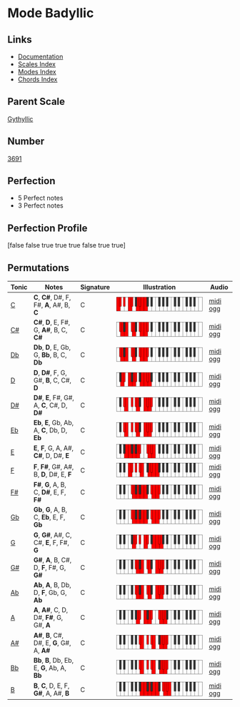 # Mode Badyllic

## Links

- [Documentation](index.md)
- [Scales Index](Scales.md)
- [Modes Index](Modes.md)
- [Chords Index](Chords.md)

## Parent Scale

[Gythyllic](ScaleGythyllic.md)

## Number

[3691](https://ianring.com/musictheory/scales/3691)

## Perfection

- 5 Perfect notes
- 3 Perfect notes

## Perfection Profile

[false false true true true false true true]

## Permutations

| Tonic | Notes | Signature | Illustration | Audio |
|-------|-------|-----------|--------------|-------|
| [C](ModeCNaturalBadyllic.md) | **C**, **C#**, D#, F, F#, **A**, A#, B, **C** | C | ![CNaturalBadyllic](ModeCNaturalBadyllic.png) | [midi](ModeCNaturalBadyllic.mid) [ogg](ModeCNaturalBadyllic.ogg) |
| [C#](ModeCSharpBadyllic.md) | **C#**, **D**, E, F#, G, **A#**, B, C, **C#** | C | ![CSharpBadyllic](ModeCSharpBadyllic.png) | [midi](ModeCSharpBadyllic.mid) [ogg](ModeCSharpBadyllic.ogg) |
| [Db](ModeDFlatBadyllic.md) | **Db**, **D**, E, Gb, G, **Bb**, B, C, **Db** | C | ![DFlatBadyllic](ModeDFlatBadyllic.png) | [midi](ModeDFlatBadyllic.mid) [ogg](ModeDFlatBadyllic.ogg) |
| [D](ModeDNaturalBadyllic.md) | **D**, **D#**, F, G, G#, **B**, C, C#, **D** | C | ![DNaturalBadyllic](ModeDNaturalBadyllic.png) | [midi](ModeDNaturalBadyllic.mid) [ogg](ModeDNaturalBadyllic.ogg) |
| [D#](ModeDSharpBadyllic.md) | **D#**, **E**, F#, G#, A, **C**, C#, D, **D#** | C | ![DSharpBadyllic](ModeDSharpBadyllic.png) | [midi](ModeDSharpBadyllic.mid) [ogg](ModeDSharpBadyllic.ogg) |
| [Eb](ModeEFlatBadyllic.md) | **Eb**, **E**, Gb, Ab, A, **C**, Db, D, **Eb** | C | ![EFlatBadyllic](ModeEFlatBadyllic.png) | [midi](ModeEFlatBadyllic.mid) [ogg](ModeEFlatBadyllic.ogg) |
| [E](ModeENaturalBadyllic.md) | **E**, **F**, G, A, A#, **C#**, D, D#, **E** | C | ![ENaturalBadyllic](ModeENaturalBadyllic.png) | [midi](ModeENaturalBadyllic.mid) [ogg](ModeENaturalBadyllic.ogg) |
| [F](ModeFNaturalBadyllic.md) | **F**, **F#**, G#, A#, B, **D**, D#, E, **F** | C | ![FNaturalBadyllic](ModeFNaturalBadyllic.png) | [midi](ModeFNaturalBadyllic.mid) [ogg](ModeFNaturalBadyllic.ogg) |
| [F#](ModeFSharpBadyllic.md) | **F#**, **G**, A, B, C, **D#**, E, F, **F#** | C | ![FSharpBadyllic](ModeFSharpBadyllic.png) | [midi](ModeFSharpBadyllic.mid) [ogg](ModeFSharpBadyllic.ogg) |
| [Gb](ModeGFlatBadyllic.md) | **Gb**, **G**, A, B, C, **Eb**, E, F, **Gb** | C | ![GFlatBadyllic](ModeGFlatBadyllic.png) | [midi](ModeGFlatBadyllic.mid) [ogg](ModeGFlatBadyllic.ogg) |
| [G](ModeGNaturalBadyllic.md) | **G**, **G#**, A#, C, C#, **E**, F, F#, **G** | C | ![GNaturalBadyllic](ModeGNaturalBadyllic.png) | [midi](ModeGNaturalBadyllic.mid) [ogg](ModeGNaturalBadyllic.ogg) |
| [G#](ModeGSharpBadyllic.md) | **G#**, **A**, B, C#, D, **F**, F#, G, **G#** | C | ![GSharpBadyllic](ModeGSharpBadyllic.png) | [midi](ModeGSharpBadyllic.mid) [ogg](ModeGSharpBadyllic.ogg) |
| [Ab](ModeAFlatBadyllic.md) | **Ab**, **A**, B, Db, D, **F**, Gb, G, **Ab** | C | ![AFlatBadyllic](ModeAFlatBadyllic.png) | [midi](ModeAFlatBadyllic.mid) [ogg](ModeAFlatBadyllic.ogg) |
| [A](ModeANaturalBadyllic.md) | **A**, **A#**, C, D, D#, **F#**, G, G#, **A** | C | ![ANaturalBadyllic](ModeANaturalBadyllic.png) | [midi](ModeANaturalBadyllic.mid) [ogg](ModeANaturalBadyllic.ogg) |
| [A#](ModeASharpBadyllic.md) | **A#**, **B**, C#, D#, E, **G**, G#, A, **A#** | C | ![ASharpBadyllic](ModeASharpBadyllic.png) | [midi](ModeASharpBadyllic.mid) [ogg](ModeASharpBadyllic.ogg) |
| [Bb](ModeBFlatBadyllic.md) | **Bb**, **B**, Db, Eb, E, **G**, Ab, A, **Bb** | C | ![BFlatBadyllic](ModeBFlatBadyllic.png) | [midi](ModeBFlatBadyllic.mid) [ogg](ModeBFlatBadyllic.ogg) |
| [B](ModeBNaturalBadyllic.md) | **B**, **C**, D, E, F, **G#**, A, A#, **B** | C | ![BNaturalBadyllic](ModeBNaturalBadyllic.png) | [midi](ModeBNaturalBadyllic.mid) [ogg](ModeBNaturalBadyllic.ogg) |

